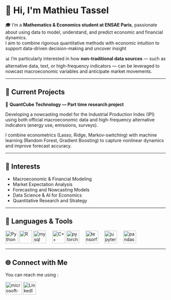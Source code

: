 # 👋 Hi, I'm Mathieu Tassel  

🎓 I’m a **Mathematics & Economics student at ENSAE Paris**, passionate about using data to model, understand, and predict economic and financial dynamics.  
I aim to combine rigorous quantitative methods with economic intuition to support data-driven decision-making and uncover insight

📊 I’m particularly interested in how **non-traditional data sources** — such as alternative data, text, or high-frequency indicators — can be leveraged to nowcast macroeconomic variables and anticipate market movements.  

---

## 🚀 Current Projects
🔹 **QuantCube Technology — Part time research project**

Developing a nowcasting model for the Industrial Production Index (IPI) using both official macroeconomic data and high-frequency alternative indicators (energy use, emissions, surveys).

I combine econometrics (Lasso, Ridge, Markov-switching) with machine learning (Random Forest, Gradient Boosting) to capture nonlinear dynamics and improve forecast accuracy.

---

## 🧠 Interests
- Macroeconomic & Financial Modeling  
- Market Expectation Analysis  
- Forecasting and Nowcasting Models  
- Data Science & AI for Economics  
- Quantitative Research and Strategy  

---

## 🧰 Languages & Tools  
<p align="left">
  <img src="https://cdn.jsdelivr.net/gh/devicons/devicon/icons/python/python-original.svg" width="40" height="40" alt="Python"/>
  <img src="https://cdn.jsdelivr.net/gh/devicons/devicon/icons/r/r-original.svg" width="40" height="40" alt="R"/>
   <img src="https://cdn.jsdelivr.net/gh/devicons/devicon/icons/mysql/mysql-original.svg" height="40" alt="mysql logo"  />
  <img width="12" />
 
  <img src="https://cdn.jsdelivr.net/gh/devicons/devicon/icons/cplusplus/cplusplus-original.svg" width="40" height="40" alt="C++"/>
  
  <img src="https://cdn.jsdelivr.net/gh/devicons/devicon/icons/pytorch/pytorch-original.svg" height="40" alt="pytorch logo"  />
  <img width="12" />
  <img src="https://cdn.jsdelivr.net/gh/devicons/devicon/icons/tensorflow/tensorflow-original.svg" height="40" alt="tensorflow logo"  />
  <img width="12" />
  <img src="https://cdn.jsdelivr.net/gh/devicons/devicon/icons/jupyter/jupyter-original.svg" height="40" alt="jupyter logo"  />
  <img width="12" />
  <img src="https://cdn.jsdelivr.net/gh/devicons/devicon/icons/pandas/pandas-original.svg" height="40" alt="pandas logo"  />
</p>


---

## 🌐 Connect with Me  
You can reach me using :
<p align="left">
  <a>
    <img src="https://raw.githubusercontent.com/maurodesouza/profile-readme-generator/master/src/assets/icons/social/microsoft-outlook/default.svg" width="52" height="40" alt="microsoft-outlook logo"  />
  <a href="https://discordapp.com/users/561618995783139369" target="_blank">
  <a href="https://www.linkedin.com/in/mathieu-tassel/" target="_blank">
    <img src="https://cdn.jsdelivr.net/gh/devicons/devicon/icons/linkedin/linkedin-original.svg" width="40" height="40" alt="LinkedIn"/>
  </a>
</p>

